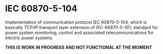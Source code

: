 # IEC 60870-5-104

Implementation of communication protocol IEC 60870-5-104, which is basically TCP/IP transport layer extension of IEC-60870-5-101; standard for power system monitoring, control and associated telecommunications for electric power systems.


**THIS IS WORK IN PROGRESS AND NOT FUNCTIONAL AT THE MOMENT**

